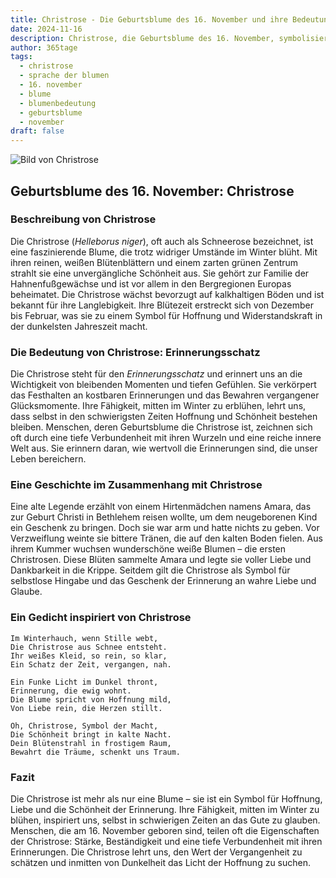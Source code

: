 ```yaml
---
title: Christrose - Die Geburtsblume des 16. November und ihre Bedeutung
date: 2024-11-16
description: Christrose, die Geburtsblume des 16. November, symbolisiert Erinnerungsschatz. Erfahre mehr über ihre Geschichte, Bedeutung und Symbolik in der Sprache der Blumen.
author: 365tage
tags:
  - christrose
  - sprache der blumen
  - 16. november
  - blume
  - blumenbedeutung
  - geburtsblume
  - november
draft: false
---
```


![Bild von Christrose](https://cdn.pixabay.com/photo/2021/12/07/16/43/christmas-rose-6853652_1280.jpg#center)


## Geburtsblume des 16. November: Christrose

### Beschreibung von Christrose

Die Christrose (_Helleborus niger_), oft auch als Schneerose bezeichnet, ist eine faszinierende Blume, die trotz widriger Umstände im Winter blüht. Mit ihren reinen, weißen Blütenblättern und einem zarten grünen Zentrum strahlt sie eine unvergängliche Schönheit aus. Sie gehört zur Familie der Hahnenfußgewächse und ist vor allem in den Bergregionen Europas beheimatet. Die Christrose wächst bevorzugt auf kalkhaltigen Böden und ist bekannt für ihre Langlebigkeit. Ihre Blütezeit erstreckt sich von Dezember bis Februar, was sie zu einem Symbol für Hoffnung und Widerstandskraft in der dunkelsten Jahreszeit macht.

### Die Bedeutung von Christrose: Erinnerungsschatz

Die Christrose steht für den _Erinnerungsschatz_ und erinnert uns an die Wichtigkeit von bleibenden Momenten und tiefen Gefühlen. Sie verkörpert das Festhalten an kostbaren Erinnerungen und das Bewahren vergangener Glücksmomente. Ihre Fähigkeit, mitten im Winter zu erblühen, lehrt uns, dass selbst in den schwierigsten Zeiten Hoffnung und Schönheit bestehen bleiben. Menschen, deren Geburtsblume die Christrose ist, zeichnen sich oft durch eine tiefe Verbundenheit mit ihren Wurzeln und eine reiche innere Welt aus. Sie erinnern daran, wie wertvoll die Erinnerungen sind, die unser Leben bereichern.

### Eine Geschichte im Zusammenhang mit Christrose

Eine alte Legende erzählt von einem Hirtenmädchen namens Amara, das zur Geburt Christi in Bethlehem reisen wollte, um dem neugeborenen Kind ein Geschenk zu bringen. Doch sie war arm und hatte nichts zu geben. Vor Verzweiflung weinte sie bittere Tränen, die auf den kalten Boden fielen. Aus ihrem Kummer wuchsen wunderschöne weiße Blumen – die ersten Christrosen. Diese Blüten sammelte Amara und legte sie voller Liebe und Dankbarkeit in die Krippe. Seitdem gilt die Christrose als Symbol für selbstlose Hingabe und das Geschenk der Erinnerung an wahre Liebe und Glaube.

### Ein Gedicht inspiriert von Christrose

```
Im Winterhauch, wenn Stille webt,  
Die Christrose aus Schnee entsteht.  
Ihr weißes Kleid, so rein, so klar,  
Ein Schatz der Zeit, vergangen, nah.  

Ein Funke Licht im Dunkel thront,  
Erinnerung, die ewig wohnt.  
Die Blume spricht von Hoffnung mild,  
Von Liebe rein, die Herzen stillt.  

Oh, Christrose, Symbol der Macht,  
Die Schönheit bringt in kalte Nacht.  
Dein Blütenstrahl in frostigem Raum,  
Bewahrt die Träume, schenkt uns Traum.  
```

### Fazit

Die Christrose ist mehr als nur eine Blume – sie ist ein Symbol für Hoffnung, Liebe und die Schönheit der Erinnerung. Ihre Fähigkeit, mitten im Winter zu blühen, inspiriert uns, selbst in schwierigen Zeiten an das Gute zu glauben. Menschen, die am 16. November geboren sind, teilen oft die Eigenschaften der Christrose: Stärke, Beständigkeit und eine tiefe Verbundenheit mit ihren Erinnerungen. Die Christrose lehrt uns, den Wert der Vergangenheit zu schätzen und inmitten von Dunkelheit das Licht der Hoffnung zu suchen.